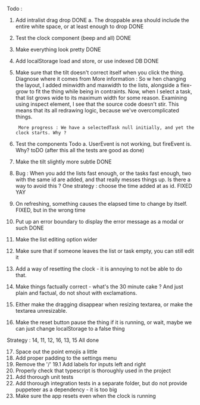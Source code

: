 Todo : 
1. Add intralist drag drop              DONE
    a. The droppable area should include the entire white space, or at least enough to drop DONE
2. Test the clock component (beep and all)                      DONE
3. Make everything look pretty                                  DONE
4. Add localStorage load and store, or use indexed DB           DONE
5. Make sure that the tilt doesn't correct itself when you click the thing. Diagnose where it comes from
    More information : 
        So w hen changing the layout, I added minwidth and maxwidth to the lists, alongside a flex-grow to
        fit the thing while being in contraints. Now, when I select a task, that list grows wide to its
        maximum width for some reason. Examining using inspect element, I see that the source code doesn't
        stir. This means that its all redrawing logic, because we've overcomplicated things. 

        More progress : We have a selectedTask null initially, and yet the clock starts. Why ? 
6. Test the components                                  Todo
    a. UserEvent is not working, but fireEvent is. Why?        toDO (after this all the tests are good as done)
7. Make the tilt slightly more subtle                   DONE
8. Bug : When you add the lists fast enough, or the tasks fast enough, two with the same id are added, and that really
   messes things up. Is there a way to avoid this ?
        One strategy : choose the time added at as id.                  FIXED YAY
9. On refreshing, something causes the elapsed time to change by itself.  FIXED, but in the wrong time
10. Put up an error boundary to display the error message as a modal or such        DONE
11. Make the list editing option wider
12. Make sure that if someone leaves the list or task empty, you can still edit it
13. Add a way of resetting the clock - it is annoying to not be able to do that. 
14. Make things factually correct - what's the 30 minute cake ? And just plain and factual, do not shout with
exclamations. 
15. Either make the dragging disappear when resizing textarea, or make the textarea unresizable.
16. Make the reset button pause the thing if it is running, or wait, maybe we can just change localStorage
to a false thing

Strategy : 
14, 11, 12, 16, 13, 15
All done

17. Space out the point emojis a little
18. Add proper padding to the settings menu
19. Remove the '/'
19.1 Add labels for inputs left and right
20. Properly check that typescript is thoroughly used in the project
21. Add thorough unit tests
22. Add thorough integration tests in a separate folder, but do not provide puppeteer as a dependency - it is too big
23. Make sure the app resets even when the clock is running